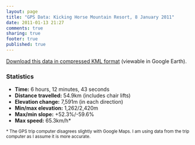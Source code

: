 ```yaml
---
layout: page
title: "GPS Data: Kicking Horse Mountain Resort, 8 January 2011"
date: 2011-01-13 21:27
comments: true
sharing: true
footer: true
published: true
---
```

<script src="http://www.gmodules.com/ig/ifr?url=http://code.google.com/apis/kml/embed/embedkmlgadget.xml&amp;up_kml_url=http%3A%2F%2Fmlindgren.ca%2Ffiles%2Fsnowboard_data%2Fkicking_horse_8_jan_2011.kmz&amp;up_view_mode=earth&amp;up_earth_2d_fallback=1&amp;up_earth_fly_from_space=1&amp;up_earth_show_nav_controls=1&amp;up_earth_show_buildings=0&amp;up_earth_show_terrain=1&amp;up_earth_show_roads=1&amp;up_earth_show_borders=1&amp;up_earth_sphere=earth&amp;up_maps_zoom_out=0&amp;up_maps_default_type=satellite&amp;synd=open&amp;w=666&amp;h=400&amp;title=Kicking+Horse+Mountain+Resort%2C+8+Jan+2011&amp;border=%23ffffff%7C3px%2C1px+solid+%23999999&amp;output=js"></script>

<a title="Download compressed KML data" href="http://mlindgren.ca/files/snowboard_data/kicking_horse_8_jan_2011.kmz">Download this data in compressed KML format</a> (viewable in Google Earth).

<h3>Statistics</h3>
<ul>
	<li><strong>Time:</strong> 6 hours, 12 minutes, 43 seconds</li>
	<li><strong>Distance travelled:</strong> 54.9km (includes chair lifts)</li>
	<li><strong>Elevation change:</strong> 7,591m (in each direction)</li>
	<li><strong>Min/max elevation:</strong> 1,262/2,420m</li>
	<li><strong>Max/min slope:</strong> +52.3%/-59.6%</li>
	<li><strong>Max speed:</strong> 65.3km/h*</li>
</ul>
<small>* The GPS trip computer disagrees slightly with Google Maps.  I am using data from the trip computer as I assume it is more accurate.</small>
